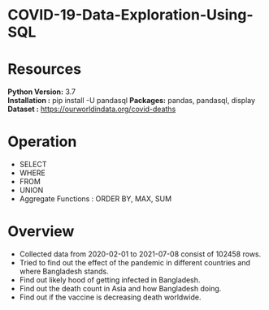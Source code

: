 # COVID-19-Data-Exploration-Using-SQL

# Resources 
**Python Version:** 3.7  
**Installation :** pip install -U pandasql
**Packages:** pandas, pandasql, display   
**Dataset :** https://ourworldindata.org/covid-deaths 

# Operation
* SELECT
* WHERE
* FROM
* UNION
* Aggregate Functions : ORDER BY, MAX, SUM

# Overview
* Collected data from 2020-02-01 to 2021-07-08 consist of 102458 rows.
* Tried to find out the effect of the pandemic in different countries and where Bangladesh stands. 
* Find out likely hood of getting infected in Bangladesh.
* Find out the death count in Asia and how Bangladesh doing.
* Find out if the vaccine is decreasing death worldwide.
